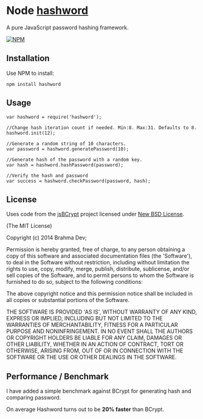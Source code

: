 # Node [hashword](https://www.npmjs.org/package/hashword) #

A pure JavaScript password hashing framework.

[![NPM](https://nodei.co/npm/hashword.png?downloadRank=true&downloads=true)](https://nodei.co/npm/hashword.png?downloadRank=true&downloads=true)

## Installation ##

Use NPM to install:

    npm install hashword

## Usage ##

    var hashword = require('hashword');

    //Change hash iteration count if needed. Min:8. Max:31. Defaults to 8. 
    hashword.init(12);
    
    //Generate a random string of 10 characters.
    var password = hashword.generatePassword(10);
    
    //Generate hash of the password with a random key.
    var hash = hashword.hashPassword(password);
    
    //Verify the hash and password
    var success = hashword.checkPassword(password, hash);

## License ##

Uses code from the [jsBCrypt](http://code.google.com/p/javascript-bcrypt/) project licensed under [New BSD License](http://www.opensource.org/licenses/bsd-license.php).

(The MIT License)

Copyright (c) 2014 Brahma Dev;

Permission is hereby granted, free of charge, to any person obtaining
a copy of this software and associated documentation files (the
'Software'), to deal in the Software without restriction, including
without limitation the rights to use, copy, modify, merge, publish,
distribute, sublicense, and/or sell copies of the Software, and to
permit persons to whom the Software is furnished to do so, subject to
the following conditions:

The above copyright notice and this permission notice shall be
included in all copies or substantial portions of the Software.

THE SOFTWARE IS PROVIDED 'AS IS', WITHOUT WARRANTY OF ANY KIND,
EXPRESS OR IMPLIED, INCLUDING BUT NOT LIMITED TO THE WARRANTIES OF
MERCHANTABILITY, FITNESS FOR A PARTICULAR PURPOSE AND NONINFRINGEMENT.
IN NO EVENT SHALL THE AUTHORS OR COPYRIGHT HOLDERS BE LIABLE FOR ANY
CLAIM, DAMAGES OR OTHER LIABILITY, WHETHER IN AN ACTION OF CONTRACT,
TORT OR OTHERWISE, ARISING FROM, OUT OF OR IN CONNECTION WITH THE
SOFTWARE OR THE USE OR OTHER DEALINGS IN THE SOFTWARE.

## Performance / Benchmark ##

I have added a simple benchmark against BCrypt for generating hash and comparing password.

On average Hashword turns out to be **20% faster** than BCrypt.
